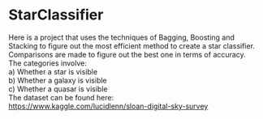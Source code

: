 # StarClassifier

Here is a project that uses the techniques of Bagging, Boosting and Stacking to figure out the most efficient method to create a star classifier. Comparisons are
made to figure out the best one in terms of accuracy.<br>
The categories involve:<br>
a) Whether a star is visible<br>
b) Whether a galaxy is visible<br>
c) Whether a quasar is visible<br>
The dataset can be found here:<br>
https://www.kaggle.com/lucidlenn/sloan-digital-sky-survey

